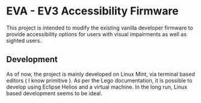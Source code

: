 # EVA - EV3 Accessibility Firmware
This project is intended to modify the existing vanilla developer firmware 
to provide accessibility options for users with visual impairments as well 
as sighted users.


## Development
As of now, the project is mainly developed on Linux Mint, via terminal based
editors ( I know primitive ). As per the Lego documentation, it is possible
to develop using Eclipse Helios and a virtual machine. In the long run,
Linux based development seems to be ideal. 
